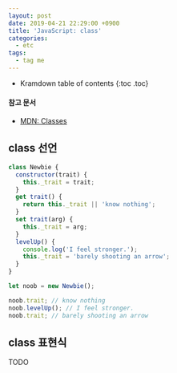 ```yaml
---
layout: post
date: 2019-04-21 22:29:00 +0900
title: 'JavaScript: class'
categories:
  - etc
tags:
  - tag me
---
```


* Kramdown table of contents
{:toc .toc}

#### 참고 문서

- [MDN: Classes](https://developer.mozilla.org/ko/docs/Web/JavaScript/Reference/Classes)

## class 선언

```js
class Newbie {
  constructor(trait) {
    this._trait = trait;
  }
  get trait() {
    return this._trait || 'know nothing';
  }
  set trait(arg) {
    this._trait = arg;
  }
  levelUp() {
    console.log('I feel stronger.');
    this._trait = 'barely shooting an arrow';
  }
}

let noob = new Newbie();

noob.trait; // know nothing
noob.levelUp(); // I feel stronger.
noob.trait; // barely shooting an arrow
```

## class 표현식

TODO
